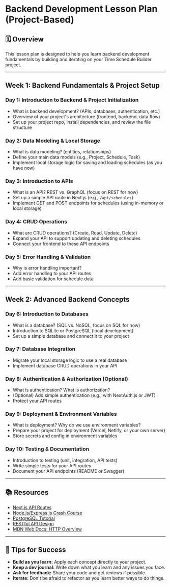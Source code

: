 # Backend Development Lesson Plan (Project-Based)

## 🗓️ Overview
This lesson plan is designed to help you learn backend development fundamentals by building and iterating on your Time Schedule Builder project.

---

## Week 1: Backend Fundamentals & Project Setup

### Day 1: Introduction to Backend & Project Initialization
- What is backend development? (APIs, databases, authentication, etc.)
- Overview of your project's architecture (frontend, backend, data flow)
- Set up your project repo, install dependencies, and review the file structure

### Day 2: Data Modeling & Local Storage
- What is data modeling? (entities, relationships)
- Define your main data models (e.g., Project, Schedule, Task)
- Implement local storage logic for saving and loading schedules (as you have now)

### Day 3: Introduction to APIs
- What is an API? REST vs. GraphQL (focus on REST for now)
- Set up a simple API route in Next.js (e.g., `/api/schedules`)
- Implement GET and POST endpoints for schedules (using in-memory or local storage)

### Day 4: CRUD Operations
- What are CRUD operations? (Create, Read, Update, Delete)
- Expand your API to support updating and deleting schedules
- Connect your frontend to these API endpoints

### Day 5: Error Handling & Validation
- Why is error handling important?
- Add error handling to your API routes
- Add basic validation for schedule data

---

## Week 2: Advanced Backend Concepts

### Day 6: Introduction to Databases
- What is a database? (SQL vs. NoSQL, focus on SQL for now)
- Introduction to SQLite or PostgreSQL (local development)
- Set up a simple database and connect it to your project

### Day 7: Database Integration
- Migrate your local storage logic to use a real database
- Implement database CRUD operations in your API

### Day 8: Authentication & Authorization (Optional)
- What is authentication? What is authorization?
- (Optional) Add simple authentication (e.g., with NextAuth.js or JWT)
- Protect your API routes

### Day 9: Deployment & Environment Variables
- What is deployment? Why do we use environment variables?
- Prepare your project for deployment (Vercel, Netlify, or your own server)
- Store secrets and config in environment variables

### Day 10: Testing & Documentation
- Introduction to testing (unit, integration, API tests)
- Write simple tests for your API routes
- Document your API endpoints (README or Swagger)

---

## 📚 Resources
- [Next.js API Routes](https://nextjs.org/docs/pages/building-your-application/routing/api-routes)
- [Node.js/Express.js Crash Course](https://www.youtube.com/watch?v=L72fhGm1tfE)
- [PostgreSQL Tutorial](https://www.postgresqltutorial.com/)
- [RESTful API Design](https://restfulapi.net/)
- [MDN Web Docs: HTTP Overview](https://developer.mozilla.org/en-US/docs/Web/HTTP/Overview)

---

## 🏁 Tips for Success
- **Build as you learn:** Apply each concept directly to your project.
- **Keep a dev journal:** Write down what you learn and any issues you face.
- **Ask for feedback:** Share your code and get reviews if possible.
- **Iterate:** Don't be afraid to refactor as you learn better ways to do things. 